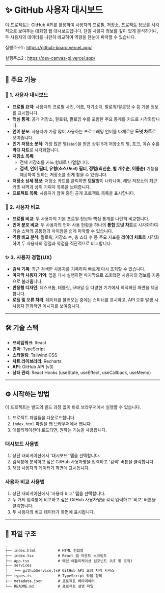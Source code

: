 
# ✨ GitHub 사용자 대시보드

이 프로젝트는 GitHub API를 활용하여 사용자의 프로필, 저장소, 프로젝트 정보를 시각적으로 보여주는 대화형 웹 대시보드입니다. 단일 사용자 정보를 깊이 있게 분석하거나, 두 사용자의 데이터를 나란히 비교하여 역량을 한눈에 파악할 수 있습니다.

실행주소1 : https://github-board.vercel.app/

실행주소2 : https://dev-canvas-pi.vercel.app/



---

## 🚀 주요 기능

### 👤 1. 사용자 대시보드
- **프로필 요약**: 사용자의 프로필 사진, 이름, 자기소개, 팔로워/팔로잉 수 등 기본 정보를 표시합니다.
- **핵심 통계**: 공개 저장소, 팔로워, 팔로잉 수를 포함한 주요 통계를 카드로 시각화합니다.
- **언어 분포**: 사용자가 가장 많이 사용하는 프로그래밍 언어를 다채로운 **도넛 차트**로 보여줍니다.
- **인기 저장소 분석**: 가장 많은 별(star)을 받은 상위 5개 저장소의 별, 포크, 이슈 수를 **막대 차트**로 시각화합니다.
- **저장소 목록**:
    - 전체 저장소를 카드 형태로 나열합니다.
    - **검색, 언어 필터, 유형(소스/포크) 필터, 정렬(최신순, 별 개수순, 이름순)** 기능을 제공하여 원하는 저장소를 쉽게 찾을 수 있습니다.
- **저장소 상세 정보**: 저장소 카드를 클릭하면 **모달창**이 나타나며, 해당 저장소의 최근 커밋 내역과 상위 기여자 목록을 보여줍니다.
- **프로젝트 목록**: 사용자가 참여 중인 공개 프로젝트 목록을 표시합니다.

### 👥 2. 사용자 비교
- **프로필 비교**: 두 사용자의 기본 프로필 정보와 핵심 통계를 나란히 비교합니다.
- **언어 분포 비교**: 두 사용자의 언어 사용 현황을 하나의 **통합 도넛 차트**로 시각화하여 기술 스택의 공통점과 차이점을 쉽게 파악할 수 있습니다.
- **역량 비교 분석**: 팔로워, 저장소 수, 총 스타 수 등 주요 지표를 **레이더 차트**로 시각화하여 두 사용자의 강점과 약점을 직관적으로 비교합니다.

### ✨ 3. 사용자 경험(UX)
- **검색 기록**: 최근 검색한 사용자를 기록하여 빠르게 다시 조회할 수 있습니다.
- **마지막 사용자 기억**: 앱을 다시 실행하면 마지막으로 조회했던 사용자의 정보를 자동으로 불러옵니다.
- **반응형 디자인**: 데스크톱, 태블릿, 모바일 등 다양한 기기에서 최적화된 화면을 제공합니다.
- **로딩 및 오류 처리**: 데이터를 불러오는 중에는 스피너를 표시하고, API 오류 발생 시 사용자 친화적인 메시지를 보여줍니다.

---

## 🛠️ 기술 스택

- **프레임워크**: React
- **언어**: TypeScript
- **스타일링**: Tailwind CSS
- **차트 라이브러리**: Recharts
- **API**: GitHub API (v3)
- **상태 관리**: React Hooks (useState, useEffect, useCallback, useMemo)

---

## ⚙️ 시작하는 방법

이 프로젝트는 별도의 빌드 과정 없이 바로 브라우저에서 실행할 수 있습니다.

1.  프로젝트 파일들을 다운로드합니다.
2.  `index.html` 파일을 웹 브라우저에서 엽니다.
3.  애플리케이션이 로드되면, 원하는 기능을 사용합니다.

### 대시보드 사용법
1.  상단 내비게이션에서 '대시보드' 탭을 선택합니다.
2.  검색창에 분석하고 싶은 GitHub 사용자명을 입력하고 '검색' 버튼을 클릭합니다.
3.  해당 사용자의 데이터가 화면에 표시됩니다.

### 사용자 비교 사용법
1.  상단 내비게이션에서 '사용자 비교' 탭을 선택합니다.
2.  두 개의 입력창에 비교하고 싶은 GitHub 사용자명을 각각 입력하고 '비교' 버튼을 클릭합니다.
3.  두 사용자의 비교 데이터가 화면에 표시됩니다.

---

## 📂 파일 구조

```
.
├── index.html          # HTML 진입점
├── index.tsx           # React 앱 마운트 스크립트
├── App.tsx             # 메인 애플리케이션 컴포넌트 (UI 및 로직)
├── services
│   └── githubService.ts# GitHub API 요청 처리 서비스
├── types.ts            # TypeScript 타입 정의
├── metadata.json       # 프로젝트 메타데이터
└── README.md           # 프로젝트 설명 파일
```
